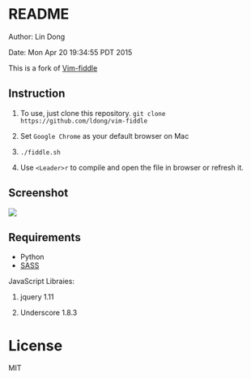 # README

Author: Lin Dong

Date: Mon Apr 20 19:34:55 PDT 2015

This is a fork of [Vim-fiddle](https://github.com/mharju/vim-fiddle)

## Instruction

1. To use, just clone this repository. `git clone https://github.com/ldong/vim-fiddle`

2. Set `Google Chrome` as your default browser on Mac

3. `./fiddle.sh`

4. Use ``<Leader>r`` to compile and open the file in browser or refresh it.

## Screenshot

![](http://play.taiste.fi/stuf/vim-fiddle.png)

## Requirements

* Python
* [SASS](http://sass-lang.com/)

JavaScript Libraies:

1. jquery 1.11

2. Underscore 1.8.3

# License
MIT
